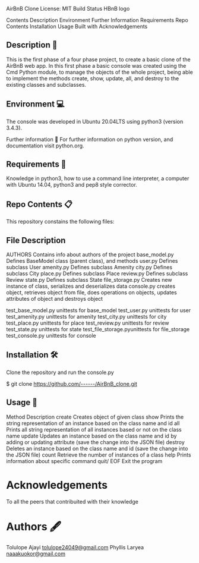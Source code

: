 AirBnB Clone License: MIT Build Status
HBnB logo

Contents
Description
Environment
Further Information
Requirements
Repo Contents
Installation
Usage
Built with
Acknowledgements

## Description 📄

This is the first phase of a four phase project, to create a basic clone of the AirBnB web app. In this first phase a basic console was created using the Cmd Python module, to manage the objects of the whole project, being able to implement the methods create, show, update, all, and destroy to the existing classes and subclasses.

## Environment 💻

The console was developed in Ubuntu 20.04LTS using python3 (version 3.4.3).

Further information 📑
For further information on python version, and documentation visit python.org.

## Requirements 📝

Knowledge in python3, how to use a command line interpreter, a computer with Ubuntu 14.04, python3 and pep8 style corrector.

## Repo Contents 📋

This repository constains the following files:

## File Description

AUTHORS Contains info about authors of the project
base_model.py Defines BaseModel class (parent class), and methods
user.py Defines subclass User
amenity.py Defines subclass Amenity
city.py Defines subclass City
place.py Defines subclass Place
review.py Defines subclass Review
state.py Defines subclass State
file_storage.py Creates new instance of class, serializes and deserializes data
console.py creates object, retrieves object from file, does operations on objects, updates attributes of object and destroys object

test_base_model.py unittests for base_model
test_user.py unittests for user
test_amenity.py unittests for amenity
test_city.py unittests for city
test_place.py unittests for place
test_review.py unittests for review
test_state.py unittests for state
test_file_storage.pyunittests for file_storage
test_console.py unittests for console

## Installation 🛠️

Clone the repository and run the console.py

$ git clone https://github.com/------/AirBnB_clone.git

## Usage 🔧

Method Description
create Creates object of given class
show Prints the string representation of an instance based on the class name and id
all Prints all string representation of all instances based or not on the class name
update Updates an instance based on the class name and id by adding or updating attribute (save the change into the JSON file)
destroy Deletes an instance based on the class name and id (save the change into the JSON file)
count Retrieve the number of instances of a class
help Prints information about specific command
quit/ EOF Exit the program

# Acknowledgements

To all the peers that contribuited with their knowledge

# Authors 🖋️

Tolulope Ajayi <tolulope24049@gmail.com>
Phyllis Laryea <naaakuokor@gmail.com>
